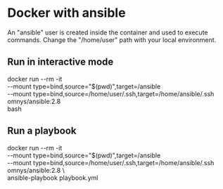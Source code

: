 # Docker with ansible

An "ansible" user is created inside the container and used to execute commands.
Change the "/home/user" path with your local environment.

## Run in interactive mode
docker run  --rm -it \
    --mount type=bind,source="$(pwd)",target=/ansible \
    --mount type=bind,source=/home/user/.ssh,target=/home/ansible/.ssh \
    omnys/ansible:2.8 \
    bash

## Run a playbook
docker run  --rm -it \
    --mount type=bind,source="$(pwd)",target=/ansible \
    --mount type=bind,source=/home/user/.ssh,target=/home/ansible/.ssh \
    omnys/ansible:2.8 \    
    ansible-playbook playbook.yml